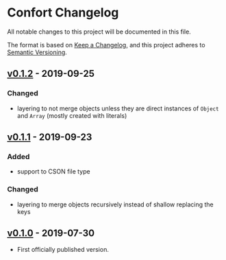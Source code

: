 # Confort Changelog

All notable changes to this project will be documented in this file.

The format is based on [Keep a Changelog](https://keepachangelog.com/en/1.0.0/),
and this project adheres to [Semantic Versioning](https://semver.org/spec/v2.0.0.html).

## [v0.1.2] - 2019-09-25

### Changed
- layering to not merge objects unless they are direct instances of `Object` and `Array` (mostly created with literals)

## [v0.1.1] - 2019-09-23

### Added
- support to CSON file type

### Changed
- layering to merge objects recursively instead of shallow replacing the keys

## [v0.1.0] - 2019-07-30
- First officially published version.

[v0.1.0]: https://gitlab.com/GCSBOSS/confort/-/tags/v0.1.0
[v0.1.1]: https://gitlab.com/GCSBOSS/confort/-/tags/v0.1.1
[v0.1.2]: https://gitlab.com/GCSBOSS/confort/-/tags/v0.1.2
